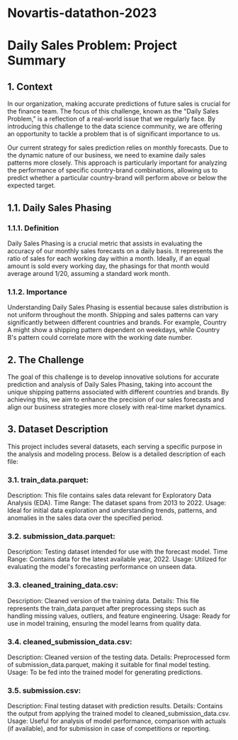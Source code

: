 # Novartis-datathon-2023
# Daily Sales Problem: Project Summary

## 1. Context

In our organization, making accurate predictions of future sales is crucial for the finance team. The focus of this challenge, known as the "Daily Sales Problem," is a reflection of a real-world issue that we regularly face. By introducing this challenge to the data science community, we are offering an opportunity to tackle a problem that is of significant importance to us.

Our current strategy for sales prediction relies on monthly forecasts. Due to the dynamic nature of our business, we need to examine daily sales patterns more closely. This approach is particularly important for analyzing the performance of specific country-brand combinations, allowing us to predict whether a particular country-brand will perform above or below the expected target.

## 1.1. Daily Sales Phasing

### 1.1.1. Definition

Daily Sales Phasing is a crucial metric that assists in evaluating the accuracy of our monthly sales forecasts on a daily basis. It represents the ratio of sales for each working day within a month. Ideally, if an equal amount is sold every working day, the phasings for that month would average around 1/20, assuming a standard work month.

### 1.1.2. Importance

Understanding Daily Sales Phasing is essential because sales distribution is not uniform throughout the month. Shipping and sales patterns can vary significantly between different countries and brands. For example, Country A might show a shipping pattern dependent on weekdays, while Country B's pattern could correlate more with the working date number.

## 2. The Challenge

The goal of this challenge is to develop innovative solutions for accurate prediction and analysis of Daily Sales Phasing, taking into account the unique shipping patterns associated with different countries and brands. By achieving this, we aim to enhance the precision of our sales forecasts and align our business strategies more closely with real-time market dynamics.

## 3. Dataset Description
This project includes several datasets, each serving a specific purpose in the analysis and modeling process. Below is a detailed description of each file:

### 3.1. train_data.parquet:

Description: This file contains sales data relevant for Exploratory Data Analysis (EDA).
Time Range: The dataset spans from 2013 to 2022.
Usage: Ideal for initial data exploration and understanding trends, patterns, and anomalies in the sales data over the specified period.

### 3.2. submission_data.parquet:

Description: Testing dataset intended for use with the forecast model.
Time Range: Contains data for the latest available year, 2022.
Usage: Utilized for evaluating the model's forecasting performance on unseen data.

### 3.3. cleaned_training_data.csv:

Description: Cleaned version of the training data.
Details: This file represents the train_data.parquet after preprocessing steps such as handling missing values, outliers, and feature engineering.
Usage: Ready for use in model training, ensuring the model learns from quality data.

### 3.4. cleaned_submission_data.csv:

Description: Cleaned version of the testing data.
Details: Preprocessed form of submission_data.parquet, making it suitable for final model testing.
Usage: To be fed into the trained model for generating predictions.

### 3.5. submission.csv:

Description: Final testing dataset with prediction results.
Details: Contains the output from applying the trained model to cleaned_submission_data.csv.
Usage: Useful for analysis of model performance, comparison with actuals (if available), and for submission in case of competitions or reporting.